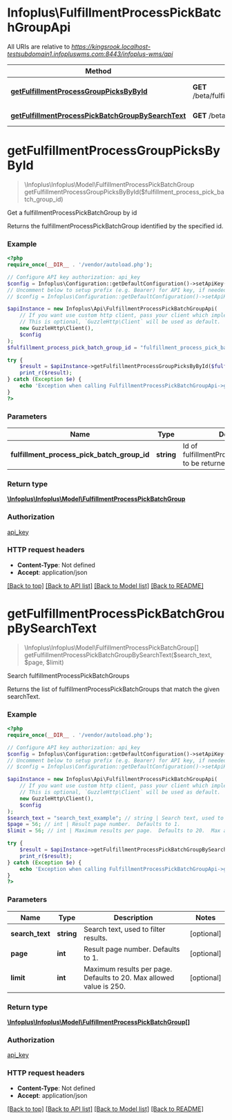 # Infoplus\FulfillmentProcessPickBatchGroupApi

All URIs are relative to *https://kingsrook.localhost-testsubdomain1.infopluswms.com:8443/infoplus-wms/api*

Method | HTTP request | Description
------------- | ------------- | -------------
[**getFulfillmentProcessGroupPicksByById**](FulfillmentProcessPickBatchGroupApi.md#getFulfillmentProcessGroupPicksByById) | **GET** /beta/fulfillmentProcessPickBatchGroup/{fulfillmentProcessPickBatchGroupId} | Get a fulfillmentProcessPickBatchGroup by id
[**getFulfillmentProcessPickBatchGroupBySearchText**](FulfillmentProcessPickBatchGroupApi.md#getFulfillmentProcessPickBatchGroupBySearchText) | **GET** /beta/fulfillmentProcessPickBatchGroup/search | Search fulfillmentProcessPickBatchGroups


# **getFulfillmentProcessGroupPicksByById**
> \Infoplus\Infoplus\Model\FulfillmentProcessPickBatchGroup getFulfillmentProcessGroupPicksByById($fulfillment_process_pick_batch_group_id)

Get a fulfillmentProcessPickBatchGroup by id

Returns the fulfillmentProcessPickBatchGroup identified by the specified id.

### Example
```php
<?php
require_once(__DIR__ . '/vendor/autoload.php');

// Configure API key authorization: api_key
$config = Infoplus\Configuration::getDefaultConfiguration()->setApiKey('API-Key', 'YOUR_API_KEY');
// Uncomment below to setup prefix (e.g. Bearer) for API key, if needed
// $config = Infoplus\Configuration::getDefaultConfiguration()->setApiKeyPrefix('API-Key', 'Bearer');

$apiInstance = new Infoplus\Api\FulfillmentProcessPickBatchGroupApi(
    // If you want use custom http client, pass your client which implements `GuzzleHttp\ClientInterface`.
    // This is optional, `GuzzleHttp\Client` will be used as default.
    new GuzzleHttp\Client(),
    $config
);
$fulfillment_process_pick_batch_group_id = "fulfillment_process_pick_batch_group_id_example"; // string | Id of fulfillmentProcessPickBatchGroup to be returned.

try {
    $result = $apiInstance->getFulfillmentProcessGroupPicksByById($fulfillment_process_pick_batch_group_id);
    print_r($result);
} catch (Exception $e) {
    echo 'Exception when calling FulfillmentProcessPickBatchGroupApi->getFulfillmentProcessGroupPicksByById: ', $e->getMessage(), PHP_EOL;
}
?>
```

### Parameters

Name | Type | Description  | Notes
------------- | ------------- | ------------- | -------------
 **fulfillment_process_pick_batch_group_id** | **string**| Id of fulfillmentProcessPickBatchGroup to be returned. |

### Return type

[**\Infoplus\Infoplus\Model\FulfillmentProcessPickBatchGroup**](../Model/FulfillmentProcessPickBatchGroup.md)

### Authorization

[api_key](../../README.md#api_key)

### HTTP request headers

 - **Content-Type**: Not defined
 - **Accept**: application/json

[[Back to top]](#) [[Back to API list]](../../README.md#documentation-for-api-endpoints) [[Back to Model list]](../../README.md#documentation-for-models) [[Back to README]](../../README.md)

# **getFulfillmentProcessPickBatchGroupBySearchText**
> \Infoplus\Infoplus\Model\FulfillmentProcessPickBatchGroup[] getFulfillmentProcessPickBatchGroupBySearchText($search_text, $page, $limit)

Search fulfillmentProcessPickBatchGroups

Returns the list of fulfillmentProcessPickBatchGroups that match the given searchText.

### Example
```php
<?php
require_once(__DIR__ . '/vendor/autoload.php');

// Configure API key authorization: api_key
$config = Infoplus\Configuration::getDefaultConfiguration()->setApiKey('API-Key', 'YOUR_API_KEY');
// Uncomment below to setup prefix (e.g. Bearer) for API key, if needed
// $config = Infoplus\Configuration::getDefaultConfiguration()->setApiKeyPrefix('API-Key', 'Bearer');

$apiInstance = new Infoplus\Api\FulfillmentProcessPickBatchGroupApi(
    // If you want use custom http client, pass your client which implements `GuzzleHttp\ClientInterface`.
    // This is optional, `GuzzleHttp\Client` will be used as default.
    new GuzzleHttp\Client(),
    $config
);
$search_text = "search_text_example"; // string | Search text, used to filter results.
$page = 56; // int | Result page number.  Defaults to 1.
$limit = 56; // int | Maximum results per page.  Defaults to 20.  Max allowed value is 250.

try {
    $result = $apiInstance->getFulfillmentProcessPickBatchGroupBySearchText($search_text, $page, $limit);
    print_r($result);
} catch (Exception $e) {
    echo 'Exception when calling FulfillmentProcessPickBatchGroupApi->getFulfillmentProcessPickBatchGroupBySearchText: ', $e->getMessage(), PHP_EOL;
}
?>
```

### Parameters

Name | Type | Description  | Notes
------------- | ------------- | ------------- | -------------
 **search_text** | **string**| Search text, used to filter results. | [optional]
 **page** | **int**| Result page number.  Defaults to 1. | [optional]
 **limit** | **int**| Maximum results per page.  Defaults to 20.  Max allowed value is 250. | [optional]

### Return type

[**\Infoplus\Infoplus\Model\FulfillmentProcessPickBatchGroup[]**](../Model/FulfillmentProcessPickBatchGroup.md)

### Authorization

[api_key](../../README.md#api_key)

### HTTP request headers

 - **Content-Type**: Not defined
 - **Accept**: application/json

[[Back to top]](#) [[Back to API list]](../../README.md#documentation-for-api-endpoints) [[Back to Model list]](../../README.md#documentation-for-models) [[Back to README]](../../README.md)

